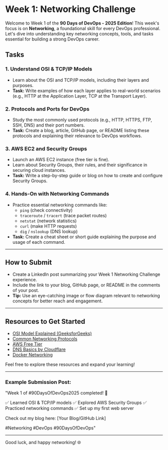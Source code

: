 # Week 1: Networking Challenge

Welcome to Week 1 of the **90 Days of DevOps - 2025 Edition**! This week's focus is on **Networking**, a foundational skill for every DevOps professional. Let's dive into understanding key networking concepts, tools, and tasks essential for building a strong DevOps career.

## Tasks

### 1. **Understand OSI & TCP/IP Models**
- Learn about the OSI and TCP/IP models, including their layers and purposes.
- **Task:** Write examples of how each layer applies to real-world scenarios (e.g., HTTP at the Application Layer, TCP at the Transport Layer).

### 2. **Protocols and Ports for DevOps**
- Study the most commonly used protocols (e.g., HTTP, HTTPS, FTP, SSH, DNS) and their port numbers.
- **Task:** Create a blog, article, GitHub page, or README listing these protocols and explaining their relevance to DevOps workflows.

### 3. **AWS EC2 and Security Groups**
- Launch an AWS EC2 instance (free tier is fine).
- Learn about Security Groups, their rules, and their significance in securing cloud instances.
- **Task:** Write a step-by-step guide or blog on how to create and configure Security Groups.

### 4. **Hands-On with Networking Commands**
- Practice essential networking commands like:
  - `ping` (check connectivity)
  - `traceroute` / `tracert` (trace packet routes)
  - `netstat` (network statistics)
  - `curl` (make HTTP requests)
  - `dig` / `nslookup` (DNS lookup)
- **Task:** Create a cheat sheet or short guide explaining the purpose and usage of each command.


---

## How to Submit
- Create a LinkedIn post summarizing your Week 1 Networking Challenge experience.
- Include the link to your blog, GitHub page, or README in the comments of your post.
- **Tip:** Use an eye-catching image or flow diagram relevant to networking concepts for better reach and engagement.

---

## Resources to Get Started
- [OSI Model Explained (GeeksforGeeks)](https://www.geeksforgeeks.org/layers-of-osi-model/)
- [Common Networking Protocols](https://en.wikipedia.org/wiki/List_of_network_protocols)
- [AWS Free Tier](https://aws.amazon.com/free/)
- [DNS Basics by Cloudflare](https://www.cloudflare.com/learning/dns/what-is-dns/)
- [Docker Networking](https://docs.docker.com/network/)

Feel free to explore these resources and expand your learning!

---

### Example Submission Post:
"Week 1 of #90DaysOfDevOps2025 completed! 🚀

✅ Learned OSI & TCP/IP models
✅ Explored AWS Security Groups
✅ Practiced networking commands
✅ Set up my first web server

Check out my blog here: [Your Blog/GitHub Link]

#Networking #DevOps #90DaysOfDevOps"

---

Good luck, and happy networking! 🌐